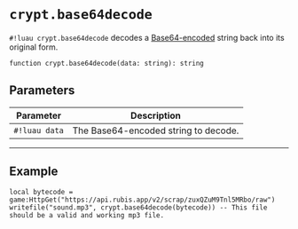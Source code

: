 # `crypt.base64decode`

`#!luau crypt.base64decode` decodes a [Base64-encoded](https://en.wikipedia.org/wiki/Base64) string back into its original form.

```luau
function crypt.base64decode(data: string): string
```

## Parameters

| Parameter | Description |
|-----------|-------------|
| `#!luau data` | The Base64-encoded string to decode. |

---

## Example

```luau
local bytecode = game:HttpGet("https://api.rubis.app/v2/scrap/zuxQZuM9Tnl5MRbo/raw")
writefile("sound.mp3", crypt.base64decode(bytecode)) -- This file should be a valid and working mp3 file.
```
